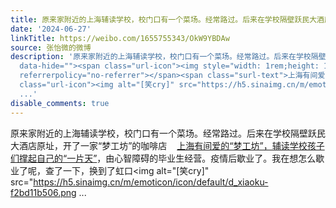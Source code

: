 ```yaml
---
title: 原来家附近的上海辅读学校，校门口有一个菜场。经常路过。后来在学校隔壁跃民大酒店原址，开了一家“梦工坊”的咖啡店上海有间爱的“梦工坊”，辅读学校孩子们撑...
date: '2024-06-27'
linkTitle: https://weibo.com/1655755343/OkW9YBDAw
source: 张怡微的微博
description: '原来家附近的上海辅读学校，校门口有一个菜场。经常路过。后来在学校隔壁跃民大酒店原址，开了一家“梦工坊”的咖啡店<a href="https://www.jfdaily.com/wx/detail.do?id=267681"
  data-hide=""><span class="url-icon"><img style="width: 1rem;height: 1rem" src="https://h5.sinaimg.cn/upload/2015/09/25/3/timeline_card_small_web_default.png"
  referrerpolicy="no-referrer"></span><span class="surl-text">上海有间爱的“梦工坊”，辅读学校孩子们撑起自己的“一片天”</span></a>，由心智障碍的毕业生经营。疫情后歇业了。我在想怎么歇业了呢，查了一下，换到了虹口<span
  class="url-icon"><img alt="[笑cry]" src="https://h5.sinaimg.cn/m/emoticon/icon/default/d_xiaoku-f2bd11b506.png
  ...'
disable_comments: true
---
```

原来家附近的上海辅读学校，校门口有一个菜场。经常路过。后来在学校隔壁跃民大酒店原址，开了一家“梦工坊”的咖啡店<a href="https://www.jfdaily.com/wx/detail.do?id=267681" data-hide=""><span class="url-icon"><img style="width: 1rem;height: 1rem" src="https://h5.sinaimg.cn/upload/2015/09/25/3/timeline_card_small_web_default.png" referrerpolicy="no-referrer"></span><span class="surl-text">上海有间爱的“梦工坊”，辅读学校孩子们撑起自己的“一片天”</span></a>，由心智障碍的毕业生经营。疫情后歇业了。我在想怎么歇业了呢，查了一下，换到了虹口<span class="url-icon"><img alt="[笑cry]" src="https://h5.sinaimg.cn/m/emoticon/icon/default/d_xiaoku-f2bd11b506.png ...